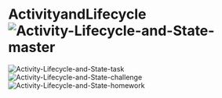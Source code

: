 # ActivityandLifecycle![Activity-Lifecycle-and-State-master](https://user-images.githubusercontent.com/81616443/145699715-db92231b-0f34-451e-b746-9b29bf405a16.gif)
![Activity-Lifecycle-and-State-task](https://user-images.githubusercontent.com/81616443/145699718-1c5452c3-004c-44fe-88da-276f0f242c40.gif)
![Activity-Lifecycle-and-State-challenge](https://user-images.githubusercontent.com/81616443/145699719-7fd08355-f634-4be5-8c18-1b71ac223687.gif)
![Activity-Lifecycle-and-State-homework](https://user-images.githubusercontent.com/81616443/145699720-5a61ee18-09e2-49b8-84c4-6e98e505fe72.gif)
